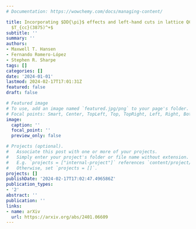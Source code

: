 ```yaml
---
# Documentation: https://wowchemy.com/docs/managing-content/

title: Incorporating $DD{\pi}$ effects and left-hand cuts in lattice QCD studies of the
  $T_{cc}(3875)^+$
subtitle: ''
summary: ''
authors:
- Maxwell T. Hansen
- Fernando Romero-López
- Stephen R. Sharpe
tags: []
categories: []
date: '2024-01-01'
lastmod: 2024-02-17T17:01:31Z
featured: false
draft: false

# Featured image
# To use, add an image named `featured.jpg/png` to your page's folder.
# Focal points: Smart, Center, TopLeft, Top, TopRight, Left, Right, BottomLeft, Bottom, BottomRight.
image:
  caption: ''
  focal_point: ''
  preview_only: false

# Projects (optional).
#   Associate this post with one or more of your projects.
#   Simply enter your project's folder or file name without extension.
#   E.g. `projects = ["internal-project"]` references `content/project/deep-learning/index.md`.
#   Otherwise, set `projects = []`.
projects: []
publishDate: '2024-02-17T17:02:47.496586Z'
publication_types:
- '2'
abstract: ''
publication: ''
links:
- name: arXiv
  url: https://arxiv.org/abs/2401.06609
---
```

